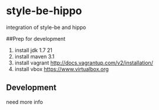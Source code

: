 style-be-hippo
==============

integration of style-be and hippo

##Prep for development
1. install jdk 1.7 21
2. install maven 3.1
3. install vagrant <http://docs.vagrantup.com/v2/installation/>
4. install vbox <https://www.virtualbox.org>

## Development
need more info
